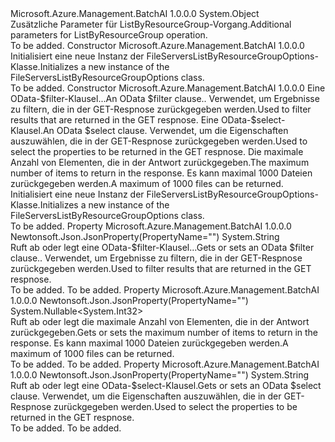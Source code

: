 <Type Name="FileServersListByResourceGroupOptions" FullName="Microsoft.Azure.Management.BatchAI.Models.FileServersListByResourceGroupOptions">
  <TypeSignature Language="C#" Value="public class FileServersListByResourceGroupOptions" />
  <TypeSignature Language="ILAsm" Value=".class public auto ansi beforefieldinit FileServersListByResourceGroupOptions extends System.Object" />
  <TypeSignature Language="DocId" Value="T:Microsoft.Azure.Management.BatchAI.Models.FileServersListByResourceGroupOptions" />
  <TypeSignature Language="VB.NET" Value="Public Class FileServersListByResourceGroupOptions" />
  <TypeSignature Language="F#" Value="type FileServersListByResourceGroupOptions = class" />
  <AssemblyInfo>
    <AssemblyName>Microsoft.Azure.Management.BatchAI</AssemblyName>
    <AssemblyVersion>1.0.0.0</AssemblyVersion>
  </AssemblyInfo>
  <Base>
    <BaseTypeName>System.Object</BaseTypeName>
  </Base>
  <Interfaces />
  <Docs>
    <summary>
            <span data-ttu-id="c831b-101">Zusätzliche Parameter für ListByResourceGroup-Vorgang.</span><span class="sxs-lookup"><span data-stu-id="c831b-101">Additional parameters for ListByResourceGroup operation.</span></span>
            </summary>
    <remarks>To be added.</remarks>
  </Docs>
  <Members>
    <Member MemberName=".ctor">
      <MemberSignature Language="C#" Value="public FileServersListByResourceGroupOptions ();" />
      <MemberSignature Language="ILAsm" Value=".method public hidebysig specialname rtspecialname instance void .ctor() cil managed" />
      <MemberSignature Language="DocId" Value="M:Microsoft.Azure.Management.BatchAI.Models.FileServersListByResourceGroupOptions.#ctor" />
      <MemberSignature Language="VB.NET" Value="Public Sub New ()" />
      <MemberType>Constructor</MemberType>
      <AssemblyInfo>
        <AssemblyName>Microsoft.Azure.Management.BatchAI</AssemblyName>
        <AssemblyVersion>1.0.0.0</AssemblyVersion>
      </AssemblyInfo>
      <Parameters />
      <Docs>
        <summary>
            <span data-ttu-id="c831b-102">Initialisiert eine neue Instanz der FileServersListByResourceGroupOptions-Klasse.</span><span class="sxs-lookup"><span data-stu-id="c831b-102">Initializes a new instance of the FileServersListByResourceGroupOptions class.</span></span>
            </summary>
        <remarks>To be added.</remarks>
      </Docs>
    </Member>
    <Member MemberName=".ctor">
      <MemberSignature Language="C#" Value="public FileServersListByResourceGroupOptions (string filter = null, string select = null, Nullable&lt;int&gt; maxResults = null);" />
      <MemberSignature Language="ILAsm" Value=".method public hidebysig specialname rtspecialname instance void .ctor(string filter, string select, valuetype System.Nullable`1&lt;int32&gt; maxResults) cil managed" />
      <MemberSignature Language="DocId" Value="M:Microsoft.Azure.Management.BatchAI.Models.FileServersListByResourceGroupOptions.#ctor(System.String,System.String,System.Nullable{System.Int32})" />
      <MemberSignature Language="VB.NET" Value="Public Sub New (Optional filter As String = null, Optional select As String = null, Optional maxResults As Nullable(Of Integer) = null)" />
      <MemberSignature Language="F#" Value="new Microsoft.Azure.Management.BatchAI.Models.FileServersListByResourceGroupOptions : string * string * Nullable&lt;int&gt; -&gt; Microsoft.Azure.Management.BatchAI.Models.FileServersListByResourceGroupOptions" Usage="new Microsoft.Azure.Management.BatchAI.Models.FileServersListByResourceGroupOptions (filter, select, maxResults)" />
      <MemberType>Constructor</MemberType>
      <AssemblyInfo>
        <AssemblyName>Microsoft.Azure.Management.BatchAI</AssemblyName>
        <AssemblyVersion>1.0.0.0</AssemblyVersion>
      </AssemblyInfo>
      <Parameters>
        <Parameter Name="filter" Type="System.String" />
        <Parameter Name="select" Type="System.String" />
        <Parameter Name="maxResults" Type="System.Nullable&lt;System.Int32&gt;" />
      </Parameters>
      <Docs>
        <param name="filter"><span data-ttu-id="c831b-103">Eine OData-$filter-Klausel...</span><span class="sxs-lookup"><span data-stu-id="c831b-103">An OData $filter clause..</span></span> <span data-ttu-id="c831b-104">Verwendet, um Ergebnisse zu filtern, die in der GET-Respnose zurückgegeben werden.</span><span class="sxs-lookup"><span data-stu-id="c831b-104">Used to filter results that are returned in the GET respnose.</span></span></param>
        <param name="select"><span data-ttu-id="c831b-105">Eine OData-$select-Klausel.</span><span class="sxs-lookup"><span data-stu-id="c831b-105">An OData $select clause.</span></span> <span data-ttu-id="c831b-106">Verwendet, um die Eigenschaften auszuwählen, die in der GET-Respnose zurückgegeben werden.</span><span class="sxs-lookup"><span data-stu-id="c831b-106">Used to select the properties to be returned in the GET respnose.</span></span></param>
        <param name="maxResults"><span data-ttu-id="c831b-107">Die maximale Anzahl von Elementen, die in der Antwort zurückgegeben.</span><span class="sxs-lookup"><span data-stu-id="c831b-107">The maximum number of items to return in the response.</span></span> <span data-ttu-id="c831b-108">Es kann maximal 1000 Dateien zurückgegeben werden.</span><span class="sxs-lookup"><span data-stu-id="c831b-108">A maximum of 1000 files can be returned.</span></span></param>
        <summary>
            <span data-ttu-id="c831b-109">Initialisiert eine neue Instanz der FileServersListByResourceGroupOptions-Klasse.</span><span class="sxs-lookup"><span data-stu-id="c831b-109">Initializes a new instance of the FileServersListByResourceGroupOptions class.</span></span>
            </summary>
        <remarks>To be added.</remarks>
      </Docs>
    </Member>
    <Member MemberName="Filter">
      <MemberSignature Language="C#" Value="public string Filter { get; set; }" />
      <MemberSignature Language="ILAsm" Value=".property instance string Filter" />
      <MemberSignature Language="DocId" Value="P:Microsoft.Azure.Management.BatchAI.Models.FileServersListByResourceGroupOptions.Filter" />
      <MemberSignature Language="VB.NET" Value="Public Property Filter As String" />
      <MemberSignature Language="F#" Value="member this.Filter : string with get, set" Usage="Microsoft.Azure.Management.BatchAI.Models.FileServersListByResourceGroupOptions.Filter" />
      <MemberType>Property</MemberType>
      <AssemblyInfo>
        <AssemblyName>Microsoft.Azure.Management.BatchAI</AssemblyName>
        <AssemblyVersion>1.0.0.0</AssemblyVersion>
      </AssemblyInfo>
      <Attributes>
        <Attribute>
          <AttributeName>Newtonsoft.Json.JsonProperty(PropertyName="")</AttributeName>
        </Attribute>
      </Attributes>
      <ReturnValue>
        <ReturnType>System.String</ReturnType>
      </ReturnValue>
      <Docs>
        <summary>
            <span data-ttu-id="c831b-110">Ruft ab oder legt eine OData-$filter-Klausel...</span><span class="sxs-lookup"><span data-stu-id="c831b-110">Gets or sets an OData $filter clause..</span></span> <span data-ttu-id="c831b-111">Verwendet, um Ergebnisse zu filtern, die in der GET-Respnose zurückgegeben werden.</span><span class="sxs-lookup"><span data-stu-id="c831b-111">Used to filter results that are returned in the GET respnose.</span></span>
            </summary>
        <value>To be added.</value>
        <remarks>To be added.</remarks>
      </Docs>
    </Member>
    <Member MemberName="MaxResults">
      <MemberSignature Language="C#" Value="public Nullable&lt;int&gt; MaxResults { get; set; }" />
      <MemberSignature Language="ILAsm" Value=".property instance valuetype System.Nullable`1&lt;int32&gt; MaxResults" />
      <MemberSignature Language="DocId" Value="P:Microsoft.Azure.Management.BatchAI.Models.FileServersListByResourceGroupOptions.MaxResults" />
      <MemberSignature Language="VB.NET" Value="Public Property MaxResults As Nullable(Of Integer)" />
      <MemberSignature Language="F#" Value="member this.MaxResults : Nullable&lt;int&gt; with get, set" Usage="Microsoft.Azure.Management.BatchAI.Models.FileServersListByResourceGroupOptions.MaxResults" />
      <MemberType>Property</MemberType>
      <AssemblyInfo>
        <AssemblyName>Microsoft.Azure.Management.BatchAI</AssemblyName>
        <AssemblyVersion>1.0.0.0</AssemblyVersion>
      </AssemblyInfo>
      <Attributes>
        <Attribute>
          <AttributeName>Newtonsoft.Json.JsonProperty(PropertyName="")</AttributeName>
        </Attribute>
      </Attributes>
      <ReturnValue>
        <ReturnType>System.Nullable&lt;System.Int32&gt;</ReturnType>
      </ReturnValue>
      <Docs>
        <summary>
            <span data-ttu-id="c831b-112">Ruft ab oder legt die maximale Anzahl von Elementen, die in der Antwort zurückgegeben.</span><span class="sxs-lookup"><span data-stu-id="c831b-112">Gets or sets the maximum number of items to return in the response.</span></span>
            <span data-ttu-id="c831b-113">Es kann maximal 1000 Dateien zurückgegeben werden.</span><span class="sxs-lookup"><span data-stu-id="c831b-113">A maximum of 1000 files can be returned.</span></span>
            </summary>
        <value>To be added.</value>
        <remarks>To be added.</remarks>
      </Docs>
    </Member>
    <Member MemberName="Select">
      <MemberSignature Language="C#" Value="public string Select { get; set; }" />
      <MemberSignature Language="ILAsm" Value=".property instance string Select" />
      <MemberSignature Language="DocId" Value="P:Microsoft.Azure.Management.BatchAI.Models.FileServersListByResourceGroupOptions.Select" />
      <MemberSignature Language="VB.NET" Value="Public Property Select As String" />
      <MemberSignature Language="F#" Value="member this.Select : string with get, set" Usage="Microsoft.Azure.Management.BatchAI.Models.FileServersListByResourceGroupOptions.Select" />
      <MemberType>Property</MemberType>
      <AssemblyInfo>
        <AssemblyName>Microsoft.Azure.Management.BatchAI</AssemblyName>
        <AssemblyVersion>1.0.0.0</AssemblyVersion>
      </AssemblyInfo>
      <Attributes>
        <Attribute>
          <AttributeName>Newtonsoft.Json.JsonProperty(PropertyName="")</AttributeName>
        </Attribute>
      </Attributes>
      <ReturnValue>
        <ReturnType>System.String</ReturnType>
      </ReturnValue>
      <Docs>
        <summary>
            <span data-ttu-id="c831b-114">Ruft ab oder legt eine OData-$select-Klausel.</span><span class="sxs-lookup"><span data-stu-id="c831b-114">Gets or sets an OData $select clause.</span></span> <span data-ttu-id="c831b-115">Verwendet, um die Eigenschaften auszuwählen, die in der GET-Respnose zurückgegeben werden.</span><span class="sxs-lookup"><span data-stu-id="c831b-115">Used to select the properties to be returned in the GET respnose.</span></span>
            </summary>
        <value>To be added.</value>
        <remarks>To be added.</remarks>
      </Docs>
    </Member>
  </Members>
</Type>